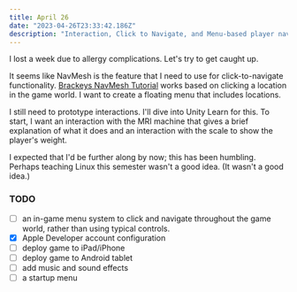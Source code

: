 ```yaml
---
title: April 26
date: "2023-04-26T23:33:42.186Z"
description: "Interaction, Click to Navigate, and Menu-based player navigation."
---
```


I lost a week due to allergy complications. Let's try to get caught up.

It seems like NavMesh is the feature that I need to use for click-to-navigate functionality. [Brackeys NavMesh Tutorial](https://www.youtube.com/watch?v=CHV1ymlw-P8) works based on clicking a location in the game world. I want to create a floating menu that includes locations.

I still need to prototype interactions. I'll dive into Unity Learn for this. To start, I want an interaction with the MRI machine that gives a brief explanation of what it does and an interaction with the scale to show the player's  weight.

I expected that I'd be further along by now; this has been humbling. Perhaps teaching Linux this semester wasn't a good idea. (It wasn't a good idea.)

### TODO 
- [ ] an in-game menu system to click and navigate throughout the game world, rather than using typical controls.
- [X] Apple Developer account configuration
- [ ] deploy game to iPad/iPhone
- [ ] deploy game to Android tablet
- [ ] add music and sound effects
- [ ] a startup menu